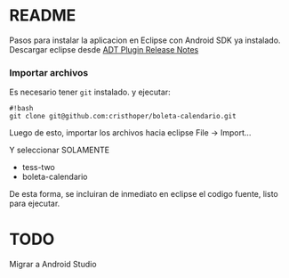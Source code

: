 # README #

Pasos para instalar la aplicacion en Eclipse con Android SDK ya instalado.
Descargar eclipse desde [ADT Plugin Release Notes](http://developer.android.com/tools/sdk/eclipse-adt.html)

### Importar archivos ###

Es necesario tener ``` git ``` instalado.
y ejecutar:


```
#!bash
git clone git@github.com:cristhoper/boleta-calendario.git

```
Luego de esto, importar los archivos hacia eclipse
File -> Import...

Y seleccionar SOLAMENTE 
 * tess-two
 * boleta-calendario

De esta forma, se incluiran de inmediato en eclipse el codigo fuente, listo para ejecutar.


# TODO
Migrar a Android Studio
